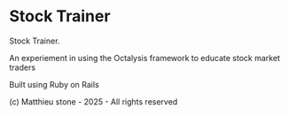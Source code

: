 # Stock Trainer

Stock Trainer.

An experiement in using the Octalysis framework to educate stock market traders

Built using Ruby on Rails

(c) Matthieu stone - 2025 - All rights reserved
